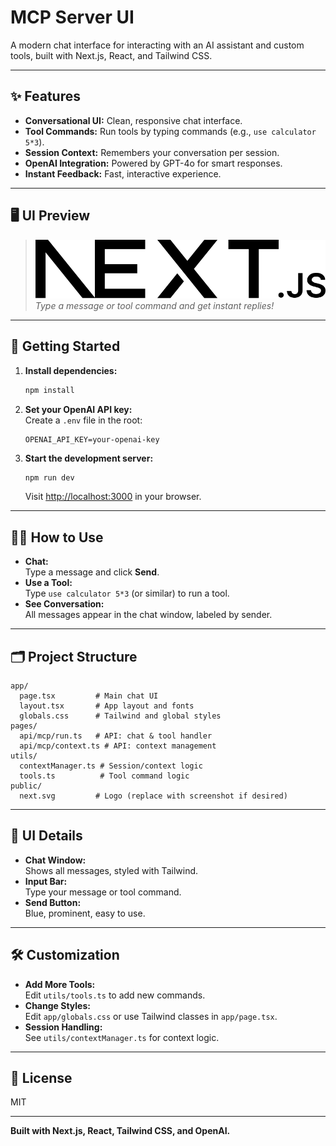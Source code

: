 # MCP Server UI

A modern chat interface for interacting with an AI assistant and custom tools, built with Next.js, React, and Tailwind CSS.

---

## ✨ Features

- **Conversational UI:** Clean, responsive chat interface.
- **Tool Commands:** Run tools by typing commands (e.g., `use calculator 5*3`).
- **Session Context:** Remembers your conversation per session.
- **OpenAI Integration:** Powered by GPT-4o for smart responses.
- **Instant Feedback:** Fast, interactive experience.

---

## 🖥️ UI Preview

> ![Screenshot Placeholder](public/next.svg)  
> _Type a message or tool command and get instant replies!_

---

## 🚀 Getting Started

1. **Install dependencies:**
   ```sh
   npm install
   ```

2. **Set your OpenAI API key:**  
   Create a `.env` file in the root:
   ```
   OPENAI_API_KEY=your-openai-key
   ```

3. **Start the development server:**
   ```sh
   npm run dev
   ```
   Visit [http://localhost:3000](http://localhost:3000) in your browser.

---

## 🧑‍💻 How to Use

- **Chat:**  
  Type a message and click **Send**.
- **Use a Tool:**  
  Type `use calculator 5*3` (or similar) to run a tool.
- **See Conversation:**  
  All messages appear in the chat window, labeled by sender.

---

## 🗂️ Project Structure

```
app/
  page.tsx         # Main chat UI
  layout.tsx       # App layout and fonts
  globals.css      # Tailwind and global styles
pages/
  api/mcp/run.ts   # API: chat & tool handler
  api/mcp/context.ts # API: context management
utils/
  contextManager.ts # Session/context logic
  tools.ts          # Tool command logic
public/
  next.svg         # Logo (replace with screenshot if desired)
```

---

## 🎨 UI Details

- **Chat Window:**  
  Shows all messages, styled with Tailwind.
- **Input Bar:**  
  Type your message or tool command.
- **Send Button:**  
  Blue, prominent, easy to use.

---

## 🛠️ Customization

- **Add More Tools:**  
  Edit `utils/tools.ts` to add new commands.
- **Change Styles:**  
  Edit `app/globals.css` or use Tailwind classes in `app/page.tsx`.
- **Session Handling:**  
  See `utils/contextManager.ts` for context logic.

---

## 📄 License

MIT

---

**Built with Next.js, React, Tailwind CSS, and OpenAI.**
